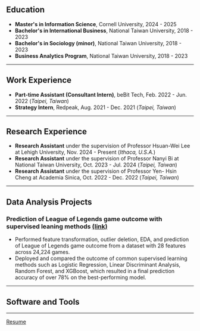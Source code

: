 ## Education
- **Master's in Information Science**, Cornell University, 2024 - 2025
- **Bachelor's in International Business**, National Taiwan University, 2018 - 2023
- **Bachelor's in Sociology (minor)**, National Taiwan University, 2018 - 2023
- **Business Analytics Program**, National Taiwan University, 2018 - 2023

* * *
  
## Work Experience
- **Part-time Assistant (Consultant Intern)**, beBit Tech, Feb. 2022 - Jun. 2022 (_Taipei, Taiwan_)
- **Strategy Intern**, Redpeak, Aug. 2021 - Dec. 2021 (_Taipei, Taiwan_)

* * *
  
## Research Experience
- **Research Assistant** under the supervision of Professor Hsuan-Wei Lee at Lehigh University, Nov. 2024 - Present (_Ithaca, U.S.A._)
- **Research Assistant** under the supervision of Professor Nanyi Bi at National Taiwan University, Oct. 2023 - Jul. 2024 (_Taipei, Taiwan_)
- **Research Assistant** under the supervision of Professor Yen- Hsin Cheng at Academia Sinica, Oct. 2022 - Dec. 2022 (_Taipei, Taiwan_)

* * *

## Data Analysis Projects
### Prediction of League of Legends game outcome with supervised leaning methods [(link)](https://github.com/cjw612/LeagueofLegendsGameOutcomeClassification)

- Performed feature transformation, outlier deletion, EDA, and prediction of League of Legends game outcome from a dataset with 28 features across 24,224 games.
- Deployed and compared the outcome of common supervised learning methods such as Logistic Regression, Linear Discriminant Analysis, Random Forest, and XGBoost, which resulted in a final prediction accuracy of over 78% on the best-performing model.

* * *

## Software and Tools

* * *

[Resume](/assets/Resume.pdf)

